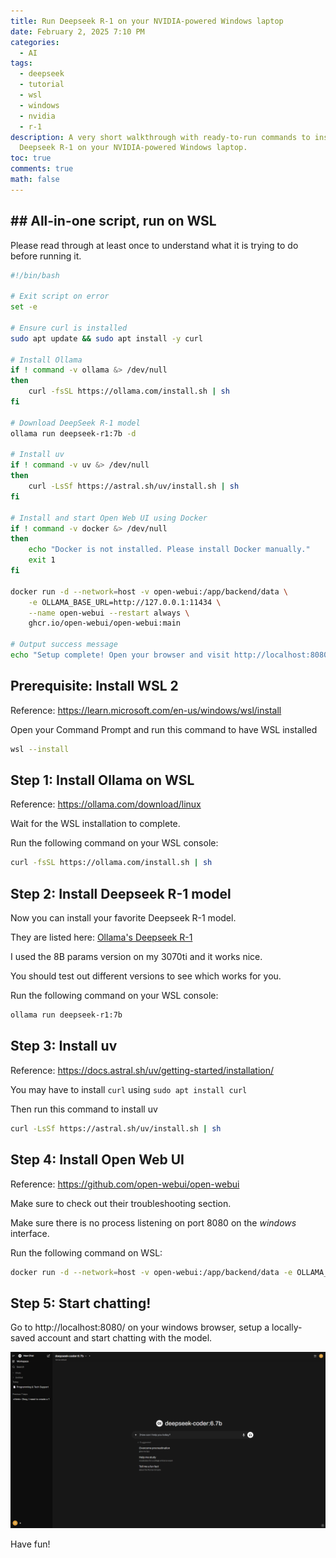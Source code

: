 ```yaml
---
title: Run Deepseek R-1 on your NVIDIA-powered Windows laptop
date: February 2, 2025 7:10 PM
categories:
  - AI
tags:
  - deepseek
  - tutorial
  - wsl
  - windows
  - nvidia
  - r-1
description: A very short walkthrough with ready-to-run commands to install
  Deepseek R-1 on your NVIDIA-powered Windows laptop.
toc: true
comments: true
math: false
---
```

## \## All-in-one script, run on WSL

Please read through at least once to understand what it is trying to do before running it.

```bash
#!/bin/bash

# Exit script on error
set -e

# Ensure curl is installed
sudo apt update && sudo apt install -y curl

# Install Ollama
if ! command -v ollama &> /dev/null
then
    curl -fsSL https://ollama.com/install.sh | sh
fi

# Download DeepSeek R-1 model
ollama run deepseek-r1:7b -d

# Install uv
if ! command -v uv &> /dev/null
then
    curl -LsSf https://astral.sh/uv/install.sh | sh
fi

# Install and start Open Web UI using Docker
if ! command -v docker &> /dev/null
then
    echo "Docker is not installed. Please install Docker manually."
    exit 1
fi

docker run -d --network=host -v open-webui:/app/backend/data \
    -e OLLAMA_BASE_URL=http://127.0.0.1:11434 \
    --name open-webui --restart always \
    ghcr.io/open-webui/open-webui:main

# Output success message
echo "Setup complete! Open your browser and visit http://localhost:8080 to start chatting."

```

## Prerequisite: Install WSL 2

Reference: <https://learn.microsoft.com/en-us/windows/wsl/install>

Open your Command Prompt and run this command to have WSL installed

```bash
wsl --install
```

## Step 1: Install Ollama on WSL

Reference: <https://ollama.com/download/linux>

Wait for the WSL installation to complete.

Run the following command on your WSL console:

```bash
curl -fsSL https://ollama.com/install.sh | sh
```

## Step 2: Install Deepseek R-1 model

Now you can install your favorite Deepseek R-1 model.

They are listed here: [Ollama's Deepseek R-1](https://ollama.com/library/deepseek-r1:7b)

I used the 8B params version on my 3070ti and it works nice.

You should test out different versions to see which works for you.

Run the following command on your WSL console:

```bash
ollama run deepseek-r1:7b
```

## Step 3: Install uv

Reference: <https://docs.astral.sh/uv/getting-started/installation/>

You may have to install `curl` using `sudo apt install curl`

Then run this command to install uv

```bash
curl -LsSf https://astral.sh/uv/install.sh | sh
```

## Step 4: Install Open Web UI

Reference: <https://github.com/open-webui/open-webui>

[](https://github.com/open-webui/open-webui)
Make sure to check out their troubleshooting section.

Make sure there is no process listening on port 8080 on the *windows* interface.

Run the following command on WSL:

```bash
docker run -d --network=host -v open-webui:/app/backend/data -e OLLAMA_BASE_URL=http://127.0.0.1:11434 --name open-webui --restart always ghcr.io/open-webui/open-webui:main
```

## Step 5: Start chatting!

Go to http://localhost:8080/ on your windows browser, setup a locally-saved account and start chatting with the model.

![demo-chat-ui](/assets/img/uploads/chatui.png "The result!")

Have fun!
